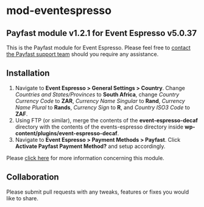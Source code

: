 # mod-eventespresso

## Payfast module v1.2.1 for Event Espresso v5.0.37

This is the Payfast module for Event Espresso. Please feel free
to [contact the Payfast support team](https://payfast.io/contact/) should you require any assistance.

## Installation

1. Navigate to **Event Espresso > General Settings > Country**. Change _Countries and States/Provinces_ to **South
   Africa**, change _Country Currency Code_ to **ZAR**, _Currency Name Singular_ to **Rand**, 
   _Currency Name Plural_ to **Rands**, _Currency Sign_ to **R**, and _Country ISO3 Code_ to **ZAF**.
3. Using FTP (or similar), merge the contents of the **event-espresso-decaf** directory with the contents of the
   events-espresso directory inside **wp-content/plugins/event-espresso-decaf**.
4. Navigate to **Event Espresso > Payment Methods > Payfast**. Click **Activate Payfast Payment Method?** and setup
   accordingly.

Please [click here](https://payfast.io/integration/plugins/event-espresso/) for more information concerning this
module.

## Collaboration

Please submit pull requests with any tweaks, features or fixes you would like to share.
